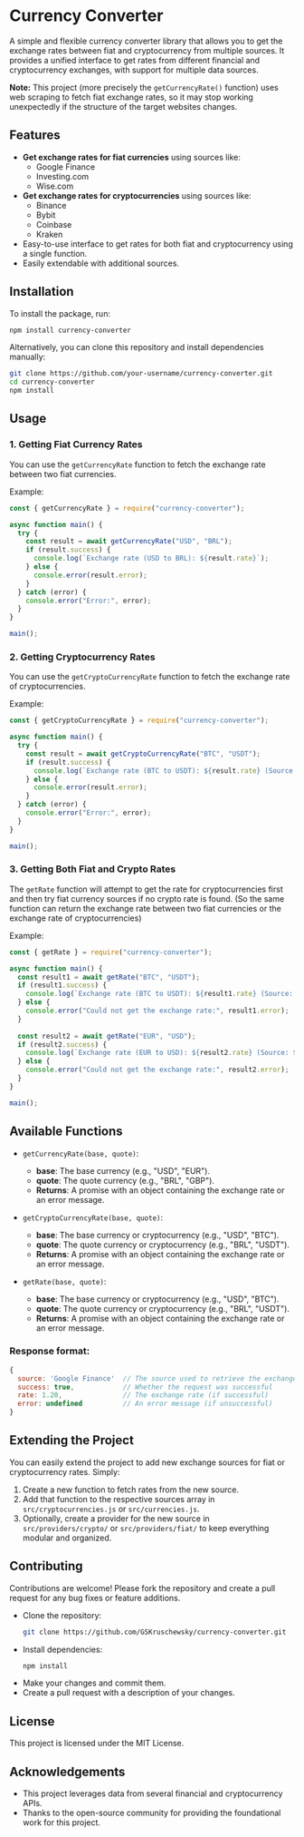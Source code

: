 # Currency Converter

A simple and flexible currency converter library that allows you to get the exchange rates between fiat and cryptocurrency from multiple sources. It provides a unified interface to get rates from different financial and cryptocurrency exchanges, with support for multiple data sources.

**Note:** This project (more precisely the `getCurrencyRate()` function) uses web scraping to fetch fiat exchange rates, so it may stop working unexpectedly if the structure of the target websites changes.

## Features

- **Get exchange rates for fiat currencies** using sources like:
  - Google Finance
  - Investing.com
  - Wise.com
- **Get exchange rates for cryptocurrencies** using sources like:
  - Binance
  - Bybit
  - Coinbase
  - Kraken
- Easy-to-use interface to get rates for both fiat and cryptocurrency using a single function.
- Easily extendable with additional sources.

## Installation

To install the package, run:

```bash
npm install currency-converter
```

Alternatively, you can clone this repository and install dependencies manually:

```bash
git clone https://github.com/your-username/currency-converter.git
cd currency-converter
npm install
```

## Usage

### 1. **Getting Fiat Currency Rates**

You can use the `getCurrencyRate` function to fetch the exchange rate between two fiat currencies.

Example:

```js
const { getCurrencyRate } = require("currency-converter");

async function main() {
  try {
    const result = await getCurrencyRate("USD", "BRL");
    if (result.success) {
      console.log(`Exchange rate (USD to BRL): ${result.rate}`);
    } else {
      console.error(result.error);
    }
  } catch (error) {
    console.error("Error:", error);
  }
}

main();
```

### 2. **Getting Cryptocurrency Rates**

You can use the `getCryptoCurrencyRate` function to fetch the exchange rate of cryptocurrencies.

Example:

```js
const { getCryptoCurrencyRate } = require("currency-converter");

async function main() {
  try {
    const result = await getCryptoCurrencyRate("BTC", "USDT");
    if (result.success) {
      console.log(`Exchange rate (BTC to USDT): ${result.rate} (Source: ${result.source})`);
    } else {
      console.error(result.error);
    }
  } catch (error) {
    console.error("Error:", error);
  }
}

main();
```

### 3. **Getting Both Fiat and Crypto Rates**

The `getRate` function will attempt to get the rate for cryptocurrencies first and then try fiat currency sources if no crypto rate is found.
(So the same function can return the exchange rate between two fiat currencies or the exchange rate of cryptocurrencies)

Example:

```js
const { getRate } = require("currency-converter");

async function main() {
  const result1 = await getRate("BTC", "USDT");
  if (result1.success) {
    console.log(`Exchange rate (BTC to USDT): ${result1.rate} (Source: ${result1.source})`);
  } else {
    console.error("Could not get the exchange rate:", result1.error);
  }
  
  const result2 = await getRate("EUR", "USD");
  if (result2.success) {
    console.log(`Exchange rate (EUR to USD): ${result2.rate} (Source: ${result2.source})`);
  } else {
    console.error("Could not get the exchange rate:", result2.error);
  }
}

main();
```

## Available Functions

- `getCurrencyRate(base, quote)`:
  - **base**: The base currency (e.g., "USD", "EUR").
  - **quote**: The quote currency (e.g., "BRL", "GBP").
  - **Returns**: A promise with an object containing the exchange rate or an error message.

- `getCryptoCurrencyRate(base, quote)`:
  - **base**: The base currency or cryptocurrency (e.g., "USD", "BTC").
  - **quote**: The quote currency or cryptocurrency (e.g., "BRL", "USDT").
  - **Returns**: A promise with an object containing the exchange rate or an error message.

- `getRate(base, quote)`:
  - **base**: The base currency or cryptocurrency (e.g., "USD", "BTC").
  - **quote**: The quote currency or cryptocurrency (e.g., "BRL", "USDT").
  - **Returns**: A promise with an object containing the exchange rate or an error message.

### Response format:
```js
{
  source: 'Google Finance'  // The source used to retrieve the exchange rate. (e.g., 'Google Finance', 'Binance', etc.)
  success: true,            // Whether the request was successful
  rate: 1.20,               // The exchange rate (if successful)
  error: undefined          // An error message (if unsuccessful)
}
```

## Extending the Project

You can easily extend the project to add new exchange sources for fiat or cryptocurrency rates. Simply:

1. Create a new function to fetch rates from the new source.
2. Add that function to the respective sources array in `src/cryptocurrencies.js` or `src/currencies.js`.
3. Optionally, create a provider for the new source in `src/providers/crypto/` or `src/providers/fiat/` to keep everything modular and organized.

## Contributing

Contributions are welcome! Please fork the repository and create a pull request for any bug fixes or feature additions.

- Clone the repository:
  ```bash
  git clone https://github.com/GSKruschewsky/currency-converter.git
  ```
- Install dependencies:
  ```bash
  npm install
  ```
- Make your changes and commit them.
- Create a pull request with a description of your changes.

## License

This project is licensed under the MIT License.

## Acknowledgements

- This project leverages data from several financial and cryptocurrency APIs.
- Thanks to the open-source community for providing the foundational work for this project.
